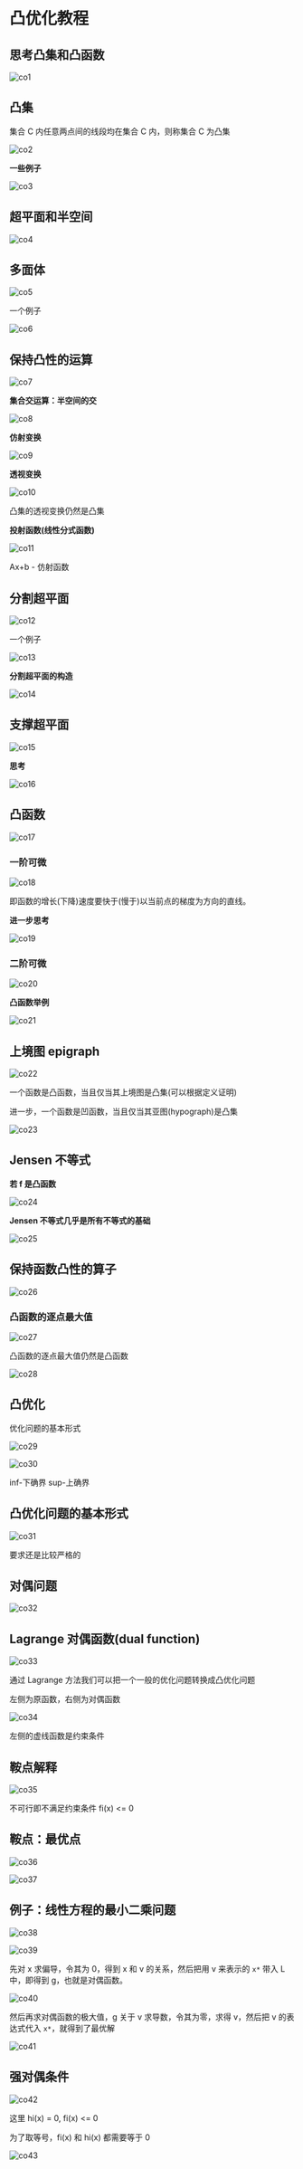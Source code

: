 # 凸优化教程

## 思考凸集和凸函数

![co1](./_resources/co1.jpg)

## 凸集

集合 C 内任意两点间的线段均在集合 C 内，则称集合 C 为凸集

![co2](./_resources/co2.jpg)

**一些例子**

![co3](./_resources/co3.jpg)

## 超平面和半空间

![co4](./_resources/co4.jpg)

## 多面体

![co5](./_resources/co5.jpg)

一个例子

![co6](./_resources/co6.jpg)

## 保持凸性的运算

![co7](./_resources/co7.jpg)

**集合交运算：半空间的交**

![co8](./_resources/co8.jpg)

**仿射变换**

![co9](./_resources/co9.jpg)

**透视变换**

![co10](./_resources/co10.jpg)

凸集的透视变换仍然是凸集

**投射函数(线性分式函数)**

![co11](./_resources/co11.jpg)

Ax+b - 仿射函数

## 分割超平面

![co12](./_resources/co12.jpg)

一个例子

![co13](./_resources/co13.jpg)

**分割超平面的构造**

![co14](./_resources/co14.jpg)

## 支撑超平面

![co15](./_resources/co15.jpg)

**思考**

![co16](./_resources/co16.jpg)

## 凸函数

![co17](./_resources/co17.jpg)

### 一阶可微

![co18](./_resources/co18.jpg)

即函数的增长(下降)速度要快于(慢于)以当前点的梯度为方向的直线。

**进一步思考**

![co19](./_resources/co19.jpg)

### 二阶可微

![co20](./_resources/co20.jpg)

**凸函数举例**

![co21](./_resources/co21.jpg)

## 上境图 epigraph

![co22](./_resources/co22.jpg)

一个函数是凸函数，当且仅当其上境图是凸集(可以根据定义证明)

进一步，一个函数是凹函数，当且仅当其亚图(hypograph)是凸集

![co23](./_resources/co23.jpg)

## Jensen 不等式

**若 f 是凸函数**

![co24](./_resources/co24.jpg)

**Jensen 不等式几乎是所有不等式的基础**

![co25](./_resources/co25.jpg)

## 保持函数凸性的算子

![co26](./_resources/co26.jpg)

### 凸函数的逐点最大值

![co27](./_resources/co27.jpg)

凸函数的逐点最大值仍然是凸函数

![co28](./_resources/co28.jpg)

## 凸优化

优化问题的基本形式

![co29](./_resources/co29.jpg)

![co30](./_resources/co30.jpg)

inf-下确界 sup-上确界

## 凸优化问题的基本形式

![co31](./_resources/co31.jpg)

要求还是比较严格的

## 对偶问题

![co32](./_resources/co32.jpg)

## Lagrange 对偶函数(dual function)

![co33](./_resources/co33.jpg)

通过 Lagrange 方法我们可以把一个一般的优化问题转换成凸优化问题

左侧为原函数，右侧为对偶函数

![co34](./_resources/co34.jpg)

左侧的虚线函数是约束条件

## 鞍点解释

![co35](./_resources/co35.jpg)

不可行即不满足约束条件 fi(x) <= 0

## 鞍点：最优点

![co36](./_resources/co36.jpg)

![co37](./_resources/co37.jpg)

## 例子：线性方程的最小二乘问题

![co38](./_resources/co38.jpg)

![co39](./_resources/co39.jpg)

先对 x 求偏导，令其为 0，得到 x 和 v 的关系，然后把用 v 来表示的 `x*` 带入 L 中，即得到 g，也就是对偶函数。

![co40](./_resources/co40.jpg)

然后再求对偶函数的极大值，g 关于 v 求导数，令其为零，求得 v，然后把 v 的表达式代入 `x*`，就得到了最优解

![co41](./_resources/co41.jpg)

## 强对偶条件

![co42](./_resources/co42.jpg)

这里 hi(x) = 0, fi(x) <= 0

为了取等号，fi(x) 和 hi(x) 都需要等于 0

![co43](./_resources/co43.jpg)


